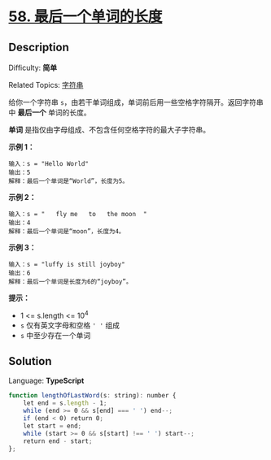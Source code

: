 # [58\. 最后一个单词的长度](https://leetcode.cn/problems/length-of-last-word/)

## Description

Difficulty: **简单**  

Related Topics: [字符串](https://leetcode.cn/tag/string/)


给你一个字符串 `s`，由若干单词组成，单词前后用一些空格字符隔开。返回字符串中 **最后一个** 单词的长度。

**单词** 是指仅由字母组成、不包含任何空格字符的最大子字符串。

**示例 1：**

```
输入：s = "Hello World"
输出：5
解释：最后一个单词是“World”，长度为5。
```

**示例 2：**

```
输入：s = "   fly me   to   the moon  "
输出：4
解释：最后一个单词是“moon”，长度为4。
```

**示例 3：**

```
输入：s = "luffy is still joyboy"
输出：6
解释：最后一个单词是长度为6的“joyboy”。
```

**提示：**

*   1 <= s.length <= 10<sup>4</sup>
*   `s` 仅有英文字母和空格 `' '` 组成
*   `s` 中至少存在一个单词


## Solution

Language: **TypeScript**

```typescript
function lengthOfLastWord(s: string): number {
    let end = s.length - 1;
    while (end >= 0 && s[end] === ' ') end--;
    if (end < 0) return 0;
    let start = end;
    while (start >= 0 && s[start] !== ' ') start--;
    return end - start;
};
```